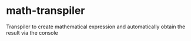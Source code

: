 # math-transpiler
Transpiler to create mathematical expression and automatically obtain the result via the console
